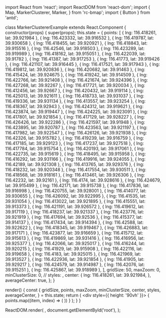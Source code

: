 import React from 'react';
import ReactDOM from 'react-dom';
import {
  Map,
  MarkerClusterer,
  Marker,
} from 'rc-bmap';
import { Button } from 'antd';

class MarkerClustererExample extends React.Component {
  constructor(props) {
    super(props);
    this.state = {
      points: [
        { lng: 116.418261, lat: 39.921984 },
        { lng: 116.423332, lat: 39.916532 },
        { lng: 116.419787, lat: 39.930658 },
        { lng: 116.418455, lat: 39.920921 },
        { lng: 116.418843, lat: 39.915516 },
        { lng: 116.42546, lat: 39.918503 },
        { lng: 116.423289, lat: 39.919989 },
        { lng: 116.418162, lat: 39.915051 },
        { lng: 116.422039, lat: 39.91782 },
        { lng: 116.41387, lat: 39.917253 },
        { lng: 116.41773, lat: 39.919426 },
        { lng: 116.421107, lat: 39.916445 },
        { lng: 116.417521, lat: 39.917943 },
        { lng: 116.419812, lat: 39.920836 },
        { lng: 116.420682, lat: 39.91463 },
        { lng: 116.415424, lat: 39.924675 },
        { lng: 116.419242, lat: 39.914509 },
        { lng: 116.422766, lat: 39.921408 },
        { lng: 116.421674, lat: 39.924396 },
        { lng: 116.427268, lat: 39.92267 },
        { lng: 116.417721, lat: 39.920034 },
        { lng: 116.412456, lat: 39.92667 },
        { lng: 116.420432, lat: 39.919114 },
        { lng: 116.425013, lat: 39.921611 },
        { lng: 116.418733, lat: 39.931037 },
        { lng: 116.419336, lat: 39.931134 },
        { lng: 116.413557, lat: 39.923254 },
        { lng: 116.418367, lat: 39.92943 },
        { lng: 116.424312, lat: 39.919621 },
        { lng: 116.423874, lat: 39.919447 },
        { lng: 116.424225, lat: 39.923091 },
        { lng: 116.417801, lat: 39.921854 },
        { lng: 116.417129, lat: 39.928227 },
        { lng: 116.426426, lat: 39.922286 },
        { lng: 116.421597, lat: 39.91948 },
        { lng: 116.423895, lat: 39.920787 },
        { lng: 116.423563, lat: 39.921197 },
        { lng: 116.417982, lat: 39.922547 },
        { lng: 116.426126, lat: 39.921938 },
        { lng: 116.42326, lat: 39.915782 },
        { lng: 116.419239, lat: 39.916759 },
        { lng: 116.417185, lat: 39.929123 },
        { lng: 116.417237, lat: 39.927518 },
        { lng: 116.417784, lat: 39.915754 },
        { lng: 116.420193, lat: 39.917061 },
        { lng: 116.422735, lat: 39.915619 },
        { lng: 116.418495, lat: 39.915958 },
        { lng: 116.416292, lat: 39.931166 },
        { lng: 116.419916, lat: 39.924055 },
        { lng: 116.42189, lat: 39.921308 },
        { lng: 116.413765, lat: 39.929376 },
        { lng: 116.418232, lat: 39.920348 },
        { lng: 116.417554, lat: 39.930511 },
        { lng: 116.418568, lat: 39.918161 },
        { lng: 116.413461, lat: 39.926306 },
        { lng: 116.42232, lat: 39.92161 },
        { lng: 116.4174, lat: 39.928616 },
        { lng: 116.424679, lat: 39.915499 },
        { lng: 116.42171, lat: 39.915738 },
        { lng: 116.417836, lat: 39.916998 },
        { lng: 116.420755, lat: 39.928001 },
        { lng: 116.414077, lat: 39.930655 },
        { lng: 116.426092, lat: 39.922995 },
        { lng: 116.41535, lat: 39.931054 },
        { lng: 116.413022, lat: 39.921895 },
        { lng: 116.415551, lat: 39.913373 },
        { lng: 116.421191, lat: 39.926572 },
        { lng: 116.419612, lat: 39.917119 },
        { lng: 116.418237, lat: 39.921337 },
        { lng: 116.423776, lat: 39.921919 },
        { lng: 116.417694, lat: 39.92536 },
        { lng: 116.415377, lat: 39.914137 },
        { lng: 116.417434, lat: 39.914394 },
        { lng: 116.42588, lat: 39.922622 },
        { lng: 116.418345, lat: 39.919467 },
        { lng: 116.426883, lat: 39.917171 },
        { lng: 116.423877, lat: 39.916659 },
        { lng: 116.415712, lat: 39.915613 },
        { lng: 116.419869, lat: 39.931416 },
        { lng: 116.416956, lat: 39.925377 },
        { lng: 116.42066, lat: 39.925017 },
        { lng: 116.416244, lat: 39.920215 },
        { lng: 116.41929, lat: 39.915908 },
        { lng: 116.422116, lat: 39.919658 },
        { lng: 116.4183, lat: 39.925015 },
        { lng: 116.421969, lat: 39.913527 },
        { lng: 116.422936, lat: 39.921854 },
        { lng: 116.41905, lat: 39.929217 },
        { lng: 116.424579, lat: 39.914987 },
        { lng: 116.42076, lat: 39.915251 },
        { lng: 116.425867, lat: 39.918989 },
      ],
      gridSize: 50,
      maxZoom: 0,
      minClusterSize: 0,
      // styles: ,
      center: {
        lng: 116.418261, lat: 39.921984,
      },
      averageCenter: true,
    };
  }

  render() {
    const {
      gridSize, points, maxZoom, minClusterSize, center, styles, averageCenter,
    } = this.state;
    return (
      <div style={{ height: '90vh' }}>
        <Map
          ak="dbLUj1nQTvDvKXkov5fhnH5HIE88RUEO"
          scrollWheelZoom
          center={center}
        >
          <MarkerClusterer
            averageCenter={averageCenter}
            gridSize={gridSize}
            maxZoom={maxZoom}
            minClusterSize={minClusterSize}
            styles={styles}
          >
            {
              points.map((item, index) => (
                <Marker
                  key={index}
                  point={item}
                />
              ))
            }
          </MarkerClusterer>
        </Map>
      </div>
    );
  }
}

ReactDOM.render(
  <MarkerClustererExample />,
  document.getElementById('root'),
);
